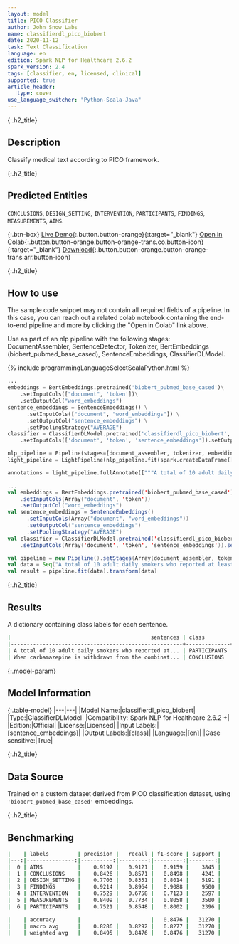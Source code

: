 ```yaml
---
layout: model
title: PICO Classifier
author: John Snow Labs
name: classifierdl_pico_biobert
date: 2020-11-12
task: Text Classification
language: en
edition: Spark NLP for Healthcare 2.6.2
spark_version: 2.4
tags: [classifier, en, licensed, clinical]
supported: true
article_header:
   type: cover
use_language_switcher: "Python-Scala-Java"
---
```


{:.h2_title}
## Description
Classify medical text according to PICO framework.

{:.h2_title}
## Predicted Entities
``CONCLUSIONS``, ``DESIGN_SETTING``, ``INTERVENTION``, ``PARTICIPANTS``, ``FINDINGS``, ``MEASUREMENTS``, ``AIMS``.

{:.btn-box}
[Live Demo](https://demo.johnsnowlabs.com/healthcare/CLASSIFICATION_PICO/){:.button.button-orange}{:target="_blank"}
[Open in Colab](https://colab.research.google.com/github/JohnSnowLabs/spark-nlp-workshop/blob/master/tutorials/streamlit_notebooks/healthcare/CLINICAL_CLASSIFICATION.ipynb){:.button.button-orange.button-orange-trans.co.button-icon}{:target="_blank"}
[Download](https://s3.amazonaws.com/auxdata.johnsnowlabs.com/clinical/models/classifierdl_pico_biobert_en_2.6.2_2.4_1601901791781.zip){:.button.button-orange.button-orange-trans.arr.button-icon}

{:.h2_title}
## How to use

The sample code snippet may not contain all required fields of a pipeline. In this case, you can reach out a related colab notebook containing the end-to-end pipeline and more by clicking the "Open in Colab" link above.


Use as part of an nlp pipeline with the following stages: DocumentAssembler, SentenceDetector, Tokenizer, BertEmbeddings (biobert_pubmed_base_cased), SentenceEmbeddings, ClassifierDLModel.

<div class="tabs-box" markdown="1">

{% include programmingLanguageSelectScalaPython.html %}

```python
...
embeddings = BertEmbeddings.pretrained('biobert_pubmed_base_cased')\
    .setInputCols(["document", 'token'])\
    .setOutputCol("word_embeddings")
sentence_embeddings = SentenceEmbeddings() \
      .setInputCols(["document", "word_embeddings"]) \
      .setOutputCol("sentence_embeddings") \
      .setPoolingStrategy("AVERAGE")
classifier = ClassifierDLModel.pretrained('classifierdl_pico_biobert', 'en', 'clinical/models')\
    .setInputCols(['document', 'token', 'sentence_embeddings']).setOutputCol('class')

nlp_pipeline = Pipeline(stages=[document_assembler, tokenizer, embeddings, sentence_embeddings, classifier])
light_pipeline = LightPipeline(nlp_pipeline.fit(spark.createDataFrame([['']]).toDF("text")))

annotations = light_pipeline.fullAnnotate(["""A total of 10 adult daily smokers who reported at least one stressful event and coping episode and provided post-quit data.""", """When carbamazepine is withdrawn from the combination therapy, aripiprazole dose should then be reduced."""])

```
```scala
...
val embeddings = BertEmbeddings.pretrained('biobert_pubmed_base_cased')
    .setInputCols(Array("document", 'token'))
    .setOutputCol("word_embeddings")
val sentence_embeddings = SentenceEmbeddings()
      .setInputCols(Array("document", "word_embeddings"))
      .setOutputCol("sentence_embeddings") 
      .setPoolingStrategy("AVERAGE")
val classifier = ClassifierDLModel.pretrained('classifierdl_pico_biobert', 'en', 'clinical/models')
    .setInputCols(Array('document', 'token', 'sentence_embeddings')).setOutputCol('class')

val pipeline = new Pipeline().setStages(Array(document_assembler, tokenizer, embeddings, sentence_embeddings, classifier))
val data = Seq("A total of 10 adult daily smokers who reported at least one stressful event and coping episode and provided post-quit data.", "When carbamazepine is withdrawn from the combination therapy, aripiprazole dose should then be reduced.").toDF("text")
val result = pipeline.fit(data).transform(data)
```
</div>

{:.h2_title}
## Results
A dictionary containing class labels for each sentence.
```bash
|                                            sentences | class        |
|------------------------------------------------------+--------------+
| A total of 10 adult daily smokers who reported at... | PARTICIPANTS |
| When carbamazepine is withdrawn from the combinat... | CONCLUSIONS  |
```

{:.model-param}
## Model Information

{:.table-model}
|---|---|
|Model Name:|classifierdl_pico_biobert|
|Type:|ClassifierDLModel|
|Compatibility:|Spark NLP for Healthcare 2.6.2 +|
|Edition:|Official|
|License:|Licensed|
|Input Labels:|[sentence_embeddings]|
|Output Labels:|[class]|
|Language:|[en]|
|Case sensitive:|True|

{:.h2_title}
## Data Source
Trained on a custom dataset derived from PICO classification dataset, using ``'biobert_pubmed_base_cased'`` embeddings.

{:.h2_title}
## Benchmarking
```bash
|    | labels         | precision |   recall | f1-score | support |
|---:|---------------:|----------:|---------:|---------:|--------:|
|  0 | AIMS           |    0.9197 |   0.9121 |   0.9159 |    3845 |
|  1 | CONCLUSIONS    |    0.8426 |   0.8571 |   0.8498 |    4241 |
|  2 | DESIGN_SETTING |    0.7703 |   0.8351 |   0.8014 |    5191 |
|  3 | FINDINGS       |    0.9214 |   0.8964 |   0.9088 |    9500 |
|  4 | INTERVENTION   |    0.7529 |   0.6758 |   0.7123 |    2597 |
|  5 | MEASUREMENTS   |    0.8409 |   0.7734 |   0.8058 |    3500 |
|  6 | PARTICIPANTS   |    0.7521 |   0.8548 |   0.8002 |    2396 |

|    | accuracy       |                      |   0.8476 |   31270 |
|    | macro avg      |    0.8286 |   0.8292 |   0.8277 |   31270 |
|    | weighted avg   |    0.8495 |   0.8476 |   0.8476 |   31270 |

```